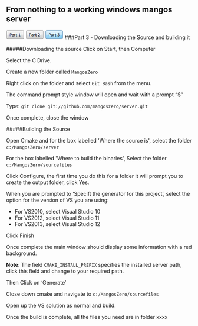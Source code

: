 From nothing to a working windows mangos server
---
[![](page1.gif)](page1.md)
[![](page2.gif)](page2.md)
[![](page3sel.gif)](page3.md)
###Part 3 - Downloading the Source and building it

#####Downloading the source
Click on Start, then Computer

Select the C Drive.

Create a new folder called `MangosZero`

Right click on the folder and select `Git Bash` from the menu.

The command prompt style window will open and wait with a prompt “$”

Type: `git clone git://github.com/mangoszero/server.git`

Once complete, close the window

#####Building the Source

Open Cmake and for the box labelled 'Where the source is', select the folder `c:/MangosZero/server`

For the box labelled 'Where to build the binaries', Select the folder `c:/MangosZero/sourcefiles`

Click Configure, the first time you do this for a folder it will prompt you to create the output folder, click Yes.

When you are prompted to ‘Specift the generator for this project’, select the option  for the version of VS you are using:

- For VS2010, select Visual Studio 10
- For VS2012, select Visual Studio 11
- For VS2013, select Visual Studio 12

Click Finish

Once complete the main window should display some information with a red background.

**Note**: The field `CMAKE_INSTALL_PREFIX` specifies the installed server path, click this field and change to your required path.

Then Click on ‘Generate’

Close down cmake and navigate to `c:/MangosZero/sourcefiles`

Open up the VS solution as normal and build.

Once the build is complete, all the files you need are in folder xxxx

